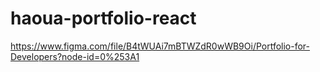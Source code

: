 # haoua-portfolio-react

https://www.figma.com/file/B4tWUAi7mBTWZdR0wWB9Oi/Portfolio-for-Developers?node-id=0%253A1